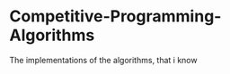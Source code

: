 Competitive-Programming-Algorithms
==================================

The implementations of the algorithms, that i know

